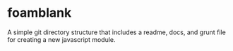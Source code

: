 foamblank
=========

A simple git directory structure that includes a readme, docs, and grunt file for creating a new javascript module.

